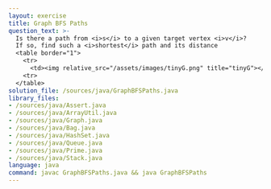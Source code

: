 ```yaml
---
layout: exercise
title: Graph BFS Paths
question_text: >-
  Is there a path from <i>s</i> to a given target vertex <i>v</i>?
  If so, find such a <i>shortest</i> path and its distance
  <table border="1">
    <tr>
      <td><img relative_src="/assets/images/tinyG.png" title="tinyG"></td>
    <tr>
  </table>
solution_file: /sources/java/GraphBFSPaths.java
library_files:
- /sources/java/Assert.java
- /sources/java/ArrayUtil.java
- /sources/java/Graph.java
- /sources/java/Bag.java
- /sources/java/HashSet.java
- /sources/java/Queue.java
- /sources/java/Prime.java
- /sources/java/Stack.java
language: java
command: javac GraphBFSPaths.java && java GraphBFSPaths
---
```

